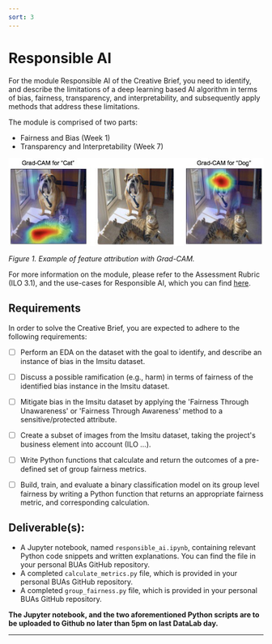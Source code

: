 ```yaml
---
sort: 3
---
```


# __Responsible AI__

For the module Responsible AI of the Creative Brief, you need to identify, and describe the limitations of a deep learning based AI algorithm in terms of bias, fairness, transparency, and interpretability, and subsequently apply methods that address these limitations.

The module is comprised of two parts:

- Fairness and Bias (Week 1)
- Transparency and Interpretability (Week 7)

<img src="./images/grad_cam.jpg" alt="SQL meme" width="600"/>

*Figure 1. Example of feature attribution with Grad-CAM.*

For more information on the module, please refer to the Assessment Rubric (ILO 3.1), and the use-cases for Responsible AI, which you can find [here](https://adsai.buas.nl/Study%20Content/Responsible%20and%20Explainable%20AI/UseCases.html). 

## __Requirements__

In order to solve the Creative Brief, you are expected to adhere to the following requirements:

- [ ] Perform an EDA on the dataset with the goal to identify, and describe an instance of bias in the Imsitu dataset. 

- [ ] Discuss a possible ramification (e.g., harm) in terms of fairness of the identified bias instance in the Imsitu dataset.

- [ ] Mitigate bias in the Imsitu dataset by applying the 'Fairness Through Unawareness' or 'Fairness Through Awareness' method to a sensitive/protected attribute.

- [ ] Create a subset of images from the Imsitu dataset, taking the project's business element into account (ILO ...).

- [ ]  Write Python functions that calculate and return the outcomes of a pre-defined set of group fairness metrics. 

- [ ] Build, train, and evaluate a binary classification model on its group level fairness by writing a Python function that returns an appropriate fairness metric, and corresponding calculation.


## __Deliverable(s):__

- A Jupyter notebook, named ```responsible_ai.ipynb```, containing relevant Python code snippets and written explanations. You can find the file in your personal BUAs GitHub repository. 
- A completed ```calculate_metrics.py``` file, which is provided in your personal BUAs GitHub repository. 
- A completed ```group_fairness.py``` file, which is provided in your personal BUAs GitHub repository. 

__The Jupyter notebook, and the two aforementioned Python scripts are to be uploaded to Github no later than 5pm on last DataLab day.__

***